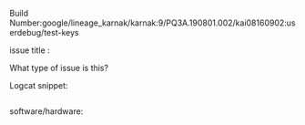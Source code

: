 Build Number:google/lineage_karnak/karnak:9/PQ3A.190801.002/kai08160902:userdebug/test-keys

issue title :

What type of issue is this?


Logcat snippet:
```
```


software/hardware:



